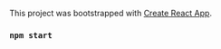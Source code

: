 This project was bootstrapped with [Create React App](https://github.com/facebook/create-react-app).
### `npm start`
